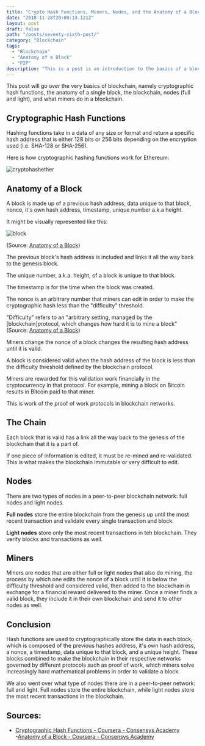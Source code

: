 ```yaml
---
title: "Crypto Hash Functions, Miners, Nodes, and the Anatomy of a Block"
date: "2018-11-28T20:00:13.121Z"
layout: post
draft: false
path: "/posts/seventy-sixth-post/"
category: "Blockchain"
tags:
  - "Blockchain"
  - "Anatomy of a Block"
  - "P2P"
description: "This is a post is an introduction to the basics of a block, cryptographic hashing, nodes, and mining."
---
```


This post will go over the very basics of blockchain, namely cryptographic hash functions, the anatomy of a single block, the blockchain, nodes (full and light), and what miners do in a blockchain. 

## Cryptographic Hash Functions

Hashing functions take in a data of any size or format and return a specific hash address that is either 128 bits or 256 bits depending on the encryption used (i.e. SHA-128 or SHA-256). 

Here is how cryptographic hashing functions work for Ethereum: 

![cryptohashether]('./hashing.png')


## Anatomy of a Block

A block is made up of a previous hash address, data unique to that block, nonce, it's own hash address, timestamp, unique number a.k.a height. 

It might be visually represented like this: 

![block]('./block.png') 

(Source: <a href="https://www.coursera.org/learn/blockchain-foundations-and-use-cases/lecture/MEq7s/lesson-4-anatomy-of-a-block">Anatomy of a Block</a>)

The previous block's hash address is included and links it all the way back to the genesis block. 

The unique number, a.k.a. height, of a block is unique to that block. 

The timestamp is for the time when the block was created. 

The nonce is an arbitrary number that miners can edit in order to make the cryptographic hash less than the "difficulty" threshold. 

"Difficulty" refers to an "arbitrary setting, managed by the [blockchain]protocol, which changes how hard it is to mine a block" (Source: <a href="https://www.coursera.org/learn/blockchain-foundations-and-use-cases/lecture/MEq7s/lesson-4-anatomy-of-a-block">Anatomy of a Block</a>)

Miners change the nonce of a block changes the resulting hash address until it is valid. 

A block is considered valid when the hash address of the block is less than the difficulty threshold defined by the blockchain protocol. 

Miners are rewarded for this validation work financially in the cryptocurrency in that protocol. For example, mining a block on Bitcoin results in Bitcoin paid to that miner. 

This is work of the proof of work protocols in blockchain networks. 

## The Chain

Each block that is valid has a link all the way back to the genesis of the blockchain that it is a part of. 

If one piece of information is edited, it must be re-mined and re-validated. This is what makes the blockchain immutable or very difficult to edit. 

## Nodes

There are two types of nodes in a peer-to-peer blockchain network: full nodes and light nodes. 

<strong> Full nodes</strong> store the entire blockchain from the genesis up until the most recent transaction and validate every single transaction and block. 

<strong>Light nodes</strong> store only the most recent transactions in teh blockchain. They verify blocks and transactions as well. 

## Miners

Miners are nodes that are either full or light nodes that also do mining, the process by which one edits the nonce of a block until it is below the difficulty threshold and considered valid, then added to the blockchain in exchange for a financial reward delivered to the miner. Once a miner finds a valid block, they include it in their own blockchain and send it to other nodes as well. 

## Conclusion

Hash functions are used to cryptographically store the data in each block, which is composed of the previous hashes address, it's own hash address, a nonce, a timestamp, data unique to that block, and a unique height. These blocks combined to make the blockchain in their respective networks governed by different protocols such as proof of work, which miners solve increasingly hard mathematical problems in order to validate a block. 

We also went over what type of nodes there are in a peer-to-peer network: full and light. Full nodes store the entire blockchain, while light nodes store the most recent transactions in the blockchain. 

## Sources:
- <a href="https://www.coursera.org/learn/blockchain-foundations-and-use-cases/lecture/BUttm/lesson-2-cryptographic-hash-functions">Cryptographic Hash Functions - Coursera - Consensys Academy</a><br>
-<a href="https://www.coursera.org/learn/blockchain-foundations-and-use-cases/lecture/MEq7s/lesson-4-anatomy-of-a-block">Anatomy of a Block - Coursera - Consensys Academy</a><br>

